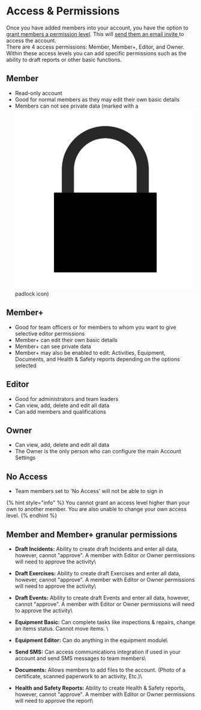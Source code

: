 # Access & Permissions

Once you have added members into your account, you have the option to [grant members a permission level](../../user-access/permissions.md). This will [send them an email invite ](../../user-access/inviting-new-users.md)to access the account.\
There are 4 access permissions: Member, Member+, Editor, and Owner. Within these access levels you can add specific permissions such as the ability to draft reports or other basic functions.

## Member

* Read-only account
* Good for normal members as they may edit their own basic details
* Members can not see private data (marked with a <img src="../../.gitbook/assets/padlock icon.png" alt="Image Placeholder" data-size="line"> padlock icon)

## Member+

* Good for team officers or for members to whom you want to give selective editor permissions
* Member+ can edit their own basic details
* Member+ can see private data
* Member+ may also be enabled to edit: Activities, Equipment, Documents, and Health & Safety reports depending on the options selected

## Editor

* Good for administrators and team leaders
* Can view, add, delete and edit all data
* Can add members and qualifications

## Owner

* Can view, add, delete and edit all data
* The Owner is the only person who can configure the main Account Settings

## No Access

* Team members set to 'No Access' will not be able to sign in

{% hint style="info" %}
You cannot grant an access level higher than your own to another member. You are also unable to change your own access level.
{% endhint %}

## Member and Member+ granular permissions

* **Draft Incidents:** Ability to create draft Incidents and enter all data, however, cannot "approve". A member with Editor or Owner permissions will need to approve the activity\

* **Draft Exercises:** Ability to create draft Exercises and enter all data, however, cannot "approve". A member with Editor or Owner permissions will need to approve the activity\

* **Draft Events:** Ability to create draft Events and enter all data, however, cannot "approve". A member with Editor or Owner permissions will need to approve the activity\

* **Equipment Basic:** Can complete tasks like inspections & repairs, change an items status. Cannot move items. \

* **Equipment Editor:** Can do anything in the equipment module\

* **Send SMS:** Can access communications integration if used in your account and send SMS messages to team members\

* **Documents:** Allows members to add files to the account. (Photo of a certificate, scanned paperwork to an activity, Etc.)\

* **Health and Safety Reports:** Ability to create Health & Safety reports, however, cannot "approve". A member with Editor or Owner permissions will need to approve the report\
